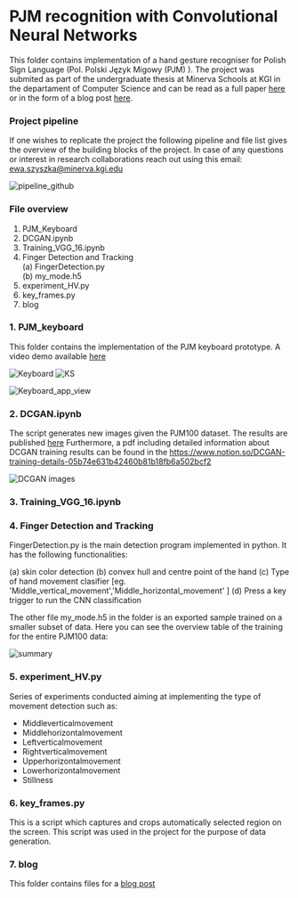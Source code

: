 # PJM recognition with Convolutional Neural Networks


This folder contains implementation of a hand gesture recogniser for Polish Sign Language (Pol. Polski Język Migowy (PJM) ). The project was submited as part of the undergraduate thesis at Minerva Schools at KGI in the departament of Computer Science and can be read as a full paper [here](https://www.overleaf.com/read/tvrgdjxgcfjw) or in the form of a blog post [here](https://reverent-kirch-795d34.netlify.app/  ).


### Project pipeline
If one wishes to replicate the project the following pipeline and file list gives the overview of the building blocks of the project. In case of any questions or interest in research collaborations reach out using this email: ewa.szyszka@minerva.kgi.edu


![pipeline_github](https://i.ibb.co/7CCZDC3/pipeline-github.png) 


### File overview


1. PJM_Keyboard 
2. DCGAN.ipynb
3. Training_VGG_16.ipynb
4. Finger Detection and Tracking <br/>
   (a) FingerDetection.py <br/>
   (b) my_mode.h5 <br/>
5. experiment_HV.py
6. key_frames.py
7. blog






### 1. PJM_keyboard

This folder contains the implementation of the PJM keyboard prototype. 
A video demo available [here]() 

![Keyboard](https://i.ibb.co/hVxZGnR/Screenshot-2021-03-14-at-15-38-11.png) 
![KS](https://i.ibb.co/s2sBk8y/Screenshot-2021-03-14-at-19-38-32.png)

![Keyboard_app_view](https://i.ibb.co/1ZYQnjk/Screenshot-2021-03-14-at-16-04-27.png)




### 2. DCGAN.ipynb

The script generates new images given the PJM100 dataset. 
The results are published [here](https://dataverse.harvard.edu/dataset.xhtml?persistentId=doi%3A10.7910%2FDVN%2FDG1GTX&version=DRAFT)
Furthermore, a pdf including detailed information about DCGAN training results can be found in the https://www.notion.so/DCGAN-training-details-05b74e631b42460b81b18fb6a502bcf2

![DCGAN images](https://i.ibb.co/cDX12JX/Screenshot-2021-03-14-at-16-13-25.png)




### 3. Training_VGG_16.ipynb


### 4. Finger Detection and Tracking 

FingerDetection.py is the main detection program implemented in python.
It has the following functionalities:

(a) skin color detection
(b) convex hull and centre point of the hand
(c) Type of hand movement clasifier [eg. 'Middle_vertical_movement','Middle_horizontal_movement' ]
(d) Press a key trigger to run the CNN classification

The other file my_mode.h5 in the folder is an exported sample trained on a smaller subset of data. Here you can see the overview table of the training for the entire PJM100 data:

![summary](https://i.ibb.co/2vTsnsd/f00d0c3c-4f77-425e-9271-bd4583f889c1.jpg)

### 5. experiment_HV.py

Series of experiments conducted aiming at implementing the type of movement detection such as:

- Middleverticalmovement 
- Middlehorizontalmovement 
- Leftverticalmovement 
- Rightverticalmovement 
- Upperhorizontalmovement 
- Lowerhorizontalmovement 
- Stillness 

### 6. key_frames.py

This is a script which captures and crops automatically selected region on the screen. This script was used in the project for the purpose of data generation. 

### 7. blog

This folder contains files for a [blog post](https://reverent-kirch-795d34.netlify.app/)
